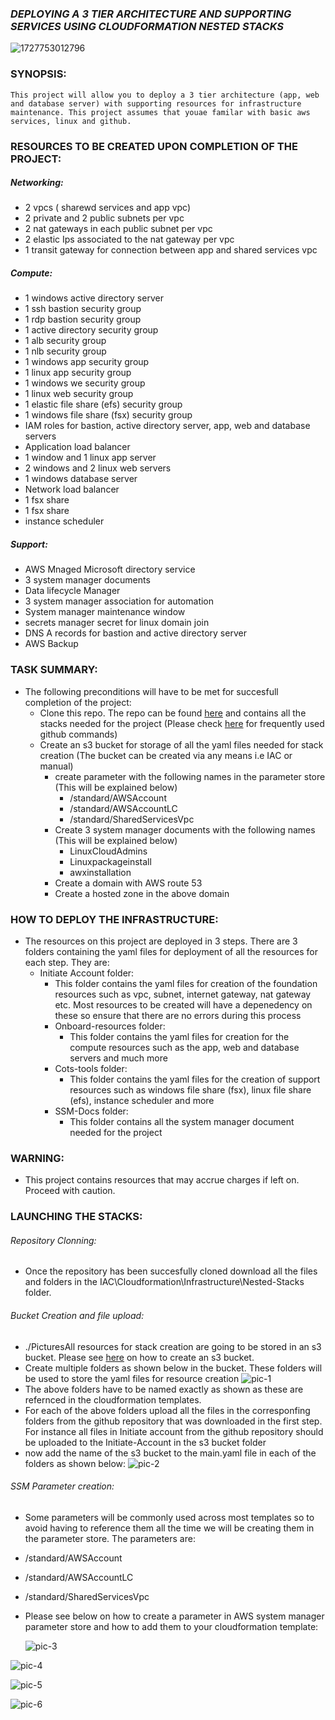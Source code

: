 ### ***DEPLOYING A 3 TIER ARCHITECTURE AND SUPPORTING SERVICES USING CLOUDFORMATION NESTED STACKS***

![1727753012796](image/README/1727753012796.png)

### SYNOPSIS:

    This project will allow you to deploy a 3 tier architecture (app, web and database server) with supporting resources for infrastructure maintenance. This project assumes that youae familar with basic aws services, linux and github.

### **RESOURCES TO BE CREATED UPON COMPLETION OF THE PROJECT:**

##### *Networking:*

* 2 vpcs ( sharewd services and app vpc)
* 2 private and 2 public subnets per vpc
* 2 nat gateways in each public subnet per vpc
* 2 elastic Ips associated to the nat gateway per vpc
* 1 transit gateway for connection between app and shared services vpc

##### *Compute:*

* 1 windows active directory server
* 1 ssh bastion security group
* 1 rdp bastion security group
* 1 active directory security group
* 1 alb security group
* 1 nlb security group
* 1 windows app security group
* 1 linux app security group
* 1 windows we security group
* 1 linux web security group
* 1 elastic file share (efs) security group
* 1 windows file share (fsx) security group
* IAM roles for bastion, active directory server, app, web and database servers
* Application load balancer
* 1 window and 1 linux app server
* 2 windows and 2 linux web servers
* 1 windows database server
* Network load balancer
* 1 fsx share
* 1 fsx share
* instance scheduler

##### *Support:*

* AWS Mnaged Microsoft directory service
* 3 system manager documents
* Data lifecycle Manager
* 3 system manager association for automation
* System manager maintenance window
* secrets manager secret for linux domain join
* DNS A records for bastion and active directory server
* AWS Backup

### TASK SUMMARY:

- The following preconditions will have to be met for succesfull completion of the project:
  - Clone this repo. The repo can be found [here](https://github.com/njibrigthain100/cognitech-platform-all-codes-repo) and contains all the stacks needed for the project (Please check [here](https://education.github.com/git-cheat-sheet-education.pdf) for frequently used github commands)
  - Create an s3 bucket for storage of all the yaml files needed for stack creation (The bucket can be created via any means i.e IAC or manual)
    - create parameter with the following names in the parameter store (This will be explained below)
      - /standard/AWSAccount
      - /standard/AWSAccountLC
      - /standard/SharedServicesVpc
    - Create 3 system manager  documents with the following names (This will be explained below)
      - LinuxCloudAdmins
      - Linuxpackageinstall
      - awxinstallation
    - Create a domain with AWS route 53
    - Create a hosted zone in the above domain

### HOW TO DEPLOY THE INFRASTRUCTURE:

* The resources on this project are deployed in 3 steps. There are 3 folders containing the yaml files for deployment of all the resources for each step. They are:
  * Initiate Account folder:
    * This folder contains the yaml files for creation of the foundation resources such as vpc, subnet, internet gateway, nat gateway etc. Most resources to be created will have a depenedency on these so ensure that there are no errors during this process
    * Onboard-resources folder:
      * This folder contains the yaml files for creation for the compute resources such as the app, web and database servers and much more
    * Cots-tools folder:
      * This folder contains the yaml files for the creation of support resources such as windows file share (fsx), linux file share (efs), instance scheduler and more
    * SSM-Docs folder:
      * This folder contains all the system manager document needed for the project

### WARNING:

* This project contains resources that may accrue charges if left on. Proceed with caution.

### LAUNCHING THE STACKS:

###### *Repository Clonning:*

* Once the repository has been succesfully cloned download all the files and folders in the IAC\Cloudformation\Infrastructure\Nested-Stacks folder.

###### *Bucket Creation and file upload:*

* ./PicturesAll resources for stack creation are going to be stored in an s3 bucket. Please see [here](https://docs.aws.amazon.com/AmazonS3/latest/userguide/GetStartedWithS3.html) on how to create an s3 bucket.
* Create multiple folders as shown below in the bucket. These folders will be used to store the yaml files for resource creation
  ![pic-1](./Pictures/stack-pic-1.png)
* The above folders have to be named exactly as shown as these are refernced in the cloudformation templates.
* For each of the above folders upload all the files in the corresponfing folders from the github repository that was downloaded in the first step. For instance all files in Initiate account from the github repository should be uploaded to the Initiate-Account in the s3 bucket folder
* now add the name of the s3 bucket to the main.yaml file in each of the folders as shown below:
  ![pic-2](./Pictures/stack-pic-2.png)

###### *SSM Parameter creation:*

* Some parameters will be commonly used across most templates so to avoid having to reference them all the time we will be creating them in the parameter store.  The parameters are:

- /standard/AWSAccount
- /standard/AWSAccountLC
- /standard/SharedServicesVpc
- Please see below on how to create a parameter in AWS system manager parameter store and how to add them to your cloudformation template:

  ![pic-3](./Pictures/stack-pic-3.png)

![pic-4](./Pictures/stack-pic-4.png)

![pic-5](./Pictures/stack-pic-5.png)

![pic-6](./Pictures/stack-pic-6.png)
